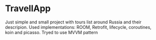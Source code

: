 # TravellApp
Just simple and small project with tours list around Russia and their descripion.
Used implementations: ROOM, Retrofit, lifecycle, coroutines, koin and picasso.
Tryed to use MVVM pattern
